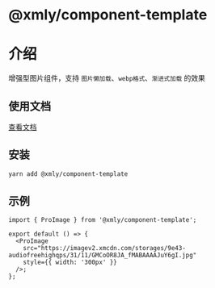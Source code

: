 # @xmly/component-template

# 介绍

增强型图片组件，支持 `图片懒加载`、`webp格式`、`渐进式加载` 的效果

## 使用文档

[查看文档](http://react-library.pages.xmly.work/template/component-template)


## 安装

```bash
yarn add @xmly/component-template
```

## 示例

```tsx
import { ProImage } from '@xmly/component-template';

export default () => {
  <ProImage
    src="https://imagev2.xmcdn.com/storages/9e43-audiofreehighqps/31/11/GMCoOR8JA_fMABAAAAJuY6gI.jpg"
    style={{ width: '300px' }}
  />;
};
```
